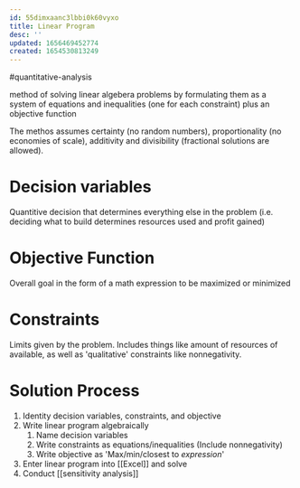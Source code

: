 ```yaml
---
id: 55dimxaanc3lbbi0k60vyxo
title: Linear Program
desc: ''
updated: 1656469452774
created: 1654530813249
---
```

#quantitative-analysis 

method of solving linear algebera problems by formulating them as a system of equations and inequalities (one for each constraint) plus an objective function

The methos assumes certainty (no random numbers), proportionality (no economies of scale), additivity and divisibility (fractional solutions are allowed).

# Decision variables
Quantitive decision that determines everything else in the problem (i.e. deciding what to build determines resources used and profit gained)
# Objective Function
Overall goal in the form of a math expression to be maximized or minimized
# Constraints
Limits given by the problem.  Includes things like amount of resources of available, as well as 'qualitative' constraints like nonnegativity.

# Solution Process
1. Identity decision variables, constraints, and objective
2. Write linear program algebraically
	1. Name decision variables
	2. Write constraints as equations/inequalities (Include nonnegativity)
	4. Write objective as 'Max/min/closest to *expression*'
3. Enter linear program into [[Excel]] and solve
4. Conduct [[sensitivity analysis]]